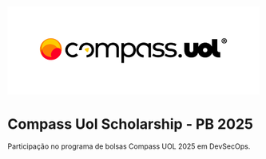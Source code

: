 ![Logo Compass UOL](assets/logoCompass.png)
# Compass Uol Scholarship - PB 2025


Participação no programa de bolsas Compass UOL 2025 em DevSecOps.
